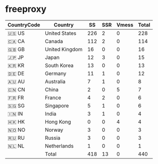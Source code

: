 # freeproxy

|CountryCode|Country|SS|SSR|Vmess|Total|
|  ----  | ----  |  ----  | ----  |  ----  | ----  |
|🇺🇸 US|United States|226|2|0|228|
|🇨🇦 CA|Canada|112|2|0|114|
|🇬🇧 GB|United Kingdom|16|0|0|16|
|🇯🇵 JP|Japan|12|3|0|15|
|🇰🇷 KR|South Korea|13|0|0|13|
|🇩🇪 DE|Germany|11|1|0|12|
|🇦🇺 AU|Australia|7|1|0|8|
|🇨🇳 CN|China|2|0|5|7|
|🇫🇷 FR|France|4|2|0|6|
|🇸🇬 SG|Singapore|5|1|0|6|
|🇮🇳 IN|India|3|1|0|4|
|🇭🇰 HK|Hong Kong|0|0|4|4|
|🇳🇴 NO|Norway|3|0|0|3|
|🇷🇺 RU|Russia|3|0|0|3|
|🇳🇱 NL|Netherlands|1|0|0|1|
||Total|418|13|0|440|
